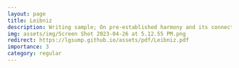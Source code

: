 ```yaml
---
layout: page
title: Leibniz
description: Writing sample; On pre-established harmony and its connection to Leibniz's metaphysical system, 2,500 words; 2023
img: assets/img/Screen Shot 2023-04-26 at 5.12.55 PM.png
redirect: https://lgsump.github.io/assets/pdf/Leibniz.pdf
importance: 3
category: regular
---
```

